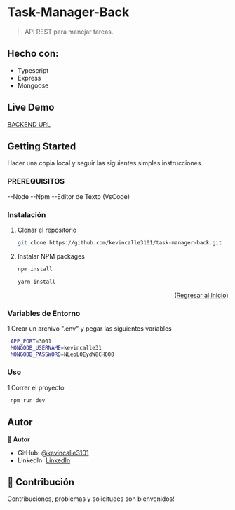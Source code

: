 ﻿<a name="readme-top"></a>

# Task-Manager-Back

> API REST para manejar tareas.

## Hecho con:
- Typescript
- Express
- Mongoose


## Live Demo

[BACKEND URL](https://task-manager-back-production-101.up.railway.app/)

## Getting Started

Hacer una copia local y seguir las siguientes simples instrucciones.

### PREREQUISITOS

--Node 
--Npm 
--Editor de Texto (VsCode)

### Instalación

1. Clonar el repositorio
   ```sh
   git clone https://github.com/kevincalle3101/task-manager-back.git
   ```
2. Instalar NPM packages
   ```sh
   npm install
   ```
   ```sh
   yarn install
   ```

<p align="right">(<a href="#readme-top">Regresar al inicio</a>)</p>

### Variables de Entorno

1.Crear un archivo ".env" y pegar las siguientes variables
```sh
 APP_PORT=3001
 MONGODB_USERNAME=kevincalle31
 MONGODB_PASSWORD=NLeoL0EydW8CH0O8
```

### Uso

1.Correr el proyecto

```sh
 npm run dev
```

## Autor

👤 **Autor**

- GitHub: [@kevincalle3101](https://github.com/kevincalle3101)
- LinkedIn: [LinkedIn](https://www.linkedin.com/in/kevin-calle-mendoza-53935b273/)

## 🤝 Contribución

Contribuciones, problemas y solicitudes son bienvenidos!
